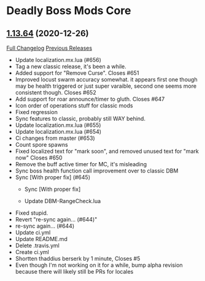 # Deadly Boss Mods Core

## [1.13.64](https://github.com/DeadlyBossMods/DBM-Classic/tree/1.13.64) (2020-12-26)
[Full Changelog](https://github.com/DeadlyBossMods/DBM-Classic/compare/1.13.63...1.13.64) [Previous Releases](https://github.com/DeadlyBossMods/DBM-Classic/releases)

- Update localization.mx.lua (#656)  
- Tag a new classic release, it's been a while.  
- Added support for "Remove Curse". Closes #651  
- Improved locust swarm accuracy somewhat. it appears first one though may be health triggered or just super varaible, second one seems more consistent though. Closes #652  
- Add support for roar announce/timer to gluth. Closes #647  
- Icon order of operations stuff for classic mods  
- Fixed regression  
- Sync features to classic, probably still WAY behind.  
- Update localization.mx.lua (#655)  
- Update localization.mx.lua (#654)  
- Ci changes from master (#653)  
- Count spore spawns  
- Fixed localized text for "mark soon", and removed unused text for "mark now" Closes #650  
- Remove the buff active timer for MC, it's misleading  
- Sync boss health function call improvement over to classic DBM  
- Sync [With proper fix] (#645)  
    * Sync [With proper fix]  
    * Update DBM-RangeCheck.lua  
- Fixed stupid.  
- Revert "re-sync again... (#644)"  
- re-sync again... (#644)  
- Update ci.yml  
- Update README.md  
- Delete .travis.yml  
- Create ci.yml  
- Shortten thaddius berserk by 1 minute, Closes #5  
- Even though I'm not working on it for a while, bump alpha revision because there will likely still be PRs for locales  

